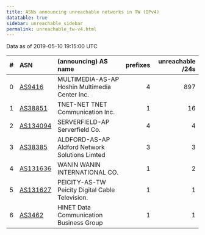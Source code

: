 ```yaml
---
title: ASNs announcing unreachable networks in TW (IPv4)
datatable: true
sidebar: unreachable_sidebar
permalink: unreachable_tw-v4.html
---
```


Data as of 2019-05-10 19:15:00 UTC


<div class="datatable-begin"></div>

|   # | ASN                                      | (announcing) AS name                            |   prefixes |   unreachable /24s |
|----:|:-----------------------------------------|:------------------------------------------------|-----------:|-------------------:|
|   0 | [AS9416](unreachable_AS9416-v4.html)     | MULTIMEDIA-AS-AP Hoshin Multimedia Center Inc.  |          4 |                897 |
|   1 | [AS38851](unreachable_AS38851-v4.html)   | TNET-NET TNET Communication Inc.                |          1 |                 16 |
|   2 | [AS134094](unreachable_AS134094-v4.html) | SERVERFIELD-AP Serverfield Co.                  |          4 |                  4 |
|   3 | [AS38385](unreachable_AS38385-v4.html)   | ALDFORD-AS-AP Aldford Network Solutions Limted  |          3 |                  3 |
|   4 | [AS131636](unreachable_AS131636-v4.html) | WANIN WANIN INTERNATIONAL CO.                   |          1 |                  2 |
|   5 | [AS131627](unreachable_AS131627-v4.html) | PEICITY-AS-TW Peicity Digital Cable Television. |          1 |                  1 |
|   6 | [AS3462](unreachable_AS3462-v4.html)     | HINET Data Communication Business Group         |          1 |                  1 |

<div class="datatable-end"></div>